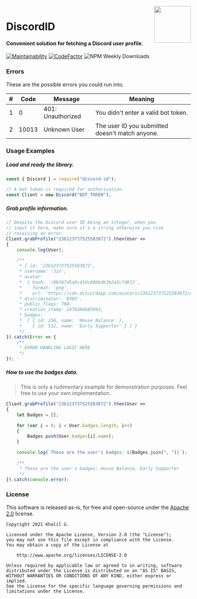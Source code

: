 <img align="right" width="100" height="100" src="https://discord.com/assets/41484d92c876f76b20c7f746221e8151.svg">

# DiscordID
#### Convenient solution for fetching a Discord user profile.
[![Maintainability](https://img.shields.io/codeclimate/maintainability/Jinzulen/DiscordID?style=for-the-badge)](https://codeclimate.com/github/Jinzulen/DiscordID/maintainability) [![CodeFactor](https://www.codefactor.io/repository/github/jinzulen/discordid/badge?style=for-the-badge)](https://www.codefactor.io/repository/github/jinzulen/discordid) ![NPM Weekly Downloads](https://img.shields.io/npm/dm/discord-id.svg?style=for-the-badge)

### Errors
These are the possible errors you could run into.

| # | Code | Message | Meaning
--- | --- | --- | ---
1 | 0 | 401: Unauthorized | You didn't enter a valid bot token.
2 | 10013 | Unknown User | The user ID you submitted doesn't match anyone.

### Usage Examples
##### Load and ready the library.
```js
const { Discord } = require("discord-id");

// A bot token is required for authorization.
const Client = new Discord("BOT_TOKEN");
```
##### Grab profile information.
```js
// Despite the Discord user ID being an integer, when you
// input it here, make sure it's a string otherwise you risk
// receiving an error.
Client.grabProfile("236123737525583872").then(User =>
{
    console.log(User);

    /**
     * { id: '236123737525583872',
     * username: 'Jin',
     * avatar:
     *  { hash: 'c0b547d5a6c43dc60bbdb3b2a5cfd872',
     *    format: 'png',
     *    url: 'https://cdn.discordapp.com/avatars/236123737525583872/c0b547d5a6c43dc60bbdb3b2a5cfd872.png?size=1024' },
     * discriminator: '8303',
     * public_flags: 768,
     * creation_stamp: 1476366685993,
     * badges:
     *  [ { id: 256, name: 'House Balance' },
     *    { id: 512, name: 'Early Supporter' } ] }
     */
}).catch(Error => {
    /**
     * ERROR HANDLING LOGIC HERE
     */
});
```

##### How to use the badges data.
> This is only a rudimentary example for demonstration purposes. Feel free to use your own implementation.

```js
Client.grabProfile("236123737525583872").then(User =>
{
    let Badges = [];

    for (var i = 0; i < User.badges.length; i++)
    {
        Badges.push(User.badges[i].name);
    }

    console.log(`These are the user's badges: ${Badges.join(", ")}`);

    /**
     * These are the user's badges: House Balance, Early Supporter
     */
}).catch(console.error);
```

### License
This software is released as-is, for free and open-source under the [Apache 2.0](https://www.apache.org/licenses/LICENSE-2.0.html) license.

```
Copyright 2021 Khalil G.

Licensed under the Apache License, Version 2.0 (the "License");
you may not use this file except in compliance with the License.
You may obtain a copy of the License at

    http://www.apache.org/licenses/LICENSE-2.0

Unless required by applicable law or agreed to in writing, software
distributed under the License is distributed on an "AS IS" BASIS,
WITHOUT WARRANTIES OR CONDITIONS OF ANY KIND, either express or implied.
See the License for the specific language governing permissions and
limitations under the License.
```
